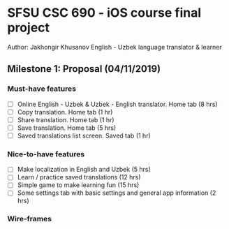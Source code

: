 # SFSU CSC 690 - iOS course final project

Author: Jakhongir Khusanov
English - Uzbek language translator & learner

## Milestone 1: Proposal (04/11/2019)

### Must-have features

- [ ] Online English - Uzbek & Uzbek - English translator. Home tab (8 hrs)
- [ ] Copy translation. Home tab (1 hr)
- [ ] Share translation. Home tab (1 hr)
- [ ] Save translation. Home tab (5 hrs)
- [ ] Saved translations list screen. Saved tab (1 hr)

### Nice-to-have features

- [ ] Make localization in English and Uzbek (5 hrs)
- [ ] Learn / practice saved translations (12 hrs)
- [ ] Simple game to make learning fun (15 hrs)
- [ ] Some settings tab with basic settings and general app information (2 hrs)

### Wire-frames
